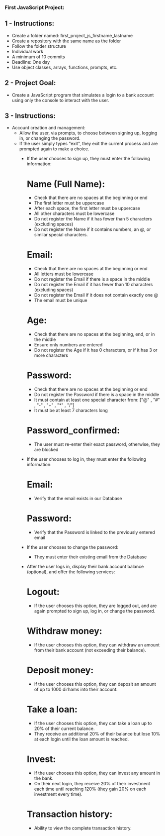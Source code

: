 ### First JavaScript Project: 

## 1 - Instructions: 
- Create a folder named: first_project_js_firstname_lastname
- Create a repository with the same name as the folder  
- Follow the folder structure
- Individual work 
- A minimum of 10 commits 
- Deadline: One day 
- Use object classes, arrays, functions, prompts, etc.

## 2 - Project Goal: 
- Create a JavaScript program that simulates a login to a bank account using only the console to interact with the user.

## 3 - Instructions: 
- Account creation and management: 
    + Allow the user, via prompts, to choose between signing up, logging in, or changing the password.
    + If the user simply types "exit", they exit the current process and are prompted again to make a choice.
        * If the user chooses to sign up, they must enter the following information: 
            # Name (Full Name): 
            - Check that there are no spaces at the beginning or end
            - The first letter must be uppercase
            - After each space, the first letter must be uppercase
            - All other characters must be lowercase 
            - Do not register the Name if it has fewer than 5 characters (excluding spaces)
            - Do not register the Name if it contains numbers, an @, or similar special characters.

            # Email: 
            - Check that there are no spaces at the beginning or end
            - All letters must be lowercase
            - Do not register the Email if there is a space in the middle
            - Do not register the Email if it has fewer than 10 characters (excluding spaces)
            - Do not register the Email if it does not contain exactly one @
            - The email must be unique  

            # Age: 
            - Check that there are no spaces at the beginning, end, or in the middle
            - Ensure only numbers are entered
            - Do not register the Age if it has 0 characters, or if it has 3 or more characters

            # Password: 
            - Check that there are no spaces at the beginning or end
            - Do not register the Password if there is a space in the middle 
            - It must contain at least one special character from: ["@" , "#" , "-" , "+" , "*" , "/"]
            - It must be at least 7 characters long

            # Password_confirmed: 
            - The user must re-enter their exact password, otherwise, they are blocked

        * If the user chooses to log in, they must enter the following information: 
            # Email:
            - Verify that the email exists in our Database
            # Password: 
            - Verify that the Password is linked to the previously entered email

        * If the user chooses to change the password: 
            - They must enter their existing email from the Database

        * After the user logs in, display their bank account balance (optional), and offer the following services: 
            # Logout: 
            - If the user chooses this option, they are logged out, and are again prompted to sign up, log in, or change the password.
            # Withdraw money:
            - If the user chooses this option, they can withdraw an amount from their bank account (not exceeding their balance).
            # Deposit money: 
            - If the user chooses this option, they can deposit an amount of up to 1000 dirhams into their account.
            # Take a loan:
            - If the user chooses this option, they can take a loan up to 20% of their current balance.
            - They receive an additional 20% of their balance but lose 10% at each login until the loan amount is reached.
            # Invest: 
            - If the user chooses this option, they can invest any amount in the bank.
            - On their next login, they receive 20% of their investment each time until reaching 120% (they gain 20% on each investment every time).
            # Transaction history:
            - Ability to view the complete transaction history.
